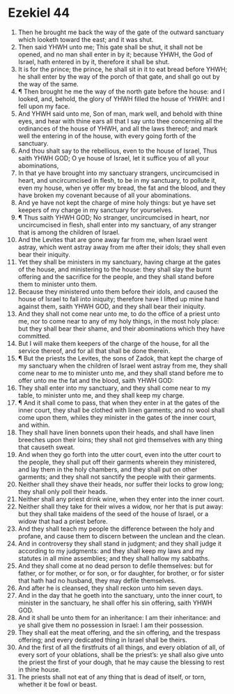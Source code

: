 ﻿# Ezekiel 44
1. Then he brought me back the way of the gate of the outward sanctuary which looketh toward the east; and it was shut. 
2. Then said YHWH unto me; This gate shall be shut, it shall not be opened, and no man shall enter in by it; because YHWH, the God of Israel, hath entered in by it, therefore it shall be shut. 
3. It is for the prince; the prince, he shall sit in it to eat bread before YHWH; he shall enter by the way of the porch of that gate, and shall go out by the way of the same. 
4. ¶ Then brought he me the way of the north gate before the house: and I looked, and, behold, the glory of YHWH filled the house of YHWH: and I fell upon my face. 
5. And YHWH said unto me, Son of man, mark well, and behold with thine eyes, and hear with thine ears all that I say unto thee concerning all the ordinances of the house of YHWH, and all the laws thereof; and mark well the entering in of the house, with every going forth of the sanctuary. 
6. And thou shalt say to the rebellious, even to the house of Israel, Thus saith YHWH GOD; O ye house of Israel, let it suffice you of all your abominations, 
7. In that ye have brought into my sanctuary strangers, uncircumcised in heart, and uncircumcised in flesh, to be in my sanctuary, to pollute it, even my house, when ye offer my bread, the fat and the blood, and they have broken my covenant because of all your abominations. 
8. And ye have not kept the charge of mine holy things: but ye have set keepers of my charge in my sanctuary for yourselves. 
9. ¶ Thus saith YHWH GOD; No stranger, uncircumcised in heart, nor uncircumcised in flesh, shall enter into my sanctuary, of any stranger that is among the children of Israel. 
10. And the Levites that are gone away far from me, when Israel went astray, which went astray away from me after their idols; they shall even bear their iniquity. 
11. Yet they shall be ministers in my sanctuary, having charge at the gates of the house, and ministering to the house: they shall slay the burnt offering and the sacrifice for the people, and they shall stand before them to minister unto them. 
12. Because they ministered unto them before their idols, and caused the house of Israel to fall into iniquity; therefore have I lifted up mine hand against them, saith YHWH GOD, and they shall bear their iniquity. 
13. And they shall not come near unto me, to do the office of a priest unto me, nor to come near to any of my holy things, in the most holy place: but they shall bear their shame, and their abominations which they have committed. 
14. But I will make them keepers of the charge of the house, for all the service thereof, and for all that shall be done therein. 
15. ¶ But the priests the Levites, the sons of Zadok, that kept the charge of my sanctuary when the children of Israel went astray from me, they shall come near to me to minister unto me, and they shall stand before me to offer unto me the fat and the blood, saith YHWH GOD: 
16. They shall enter into my sanctuary, and they shall come near to my table, to minister unto me, and they shall keep my charge. 
17. ¶ And it shall come to pass, that when they enter in at the gates of the inner court, they shall be clothed with linen garments; and no wool shall come upon them, whiles they minister in the gates of the inner court, and within. 
18. They shall have linen bonnets upon their heads, and shall have linen breeches upon their loins; they shall not gird themselves with any thing that causeth sweat. 
19. And when they go forth into the utter court, even into the utter court to the people, they shall put off their garments wherein they ministered, and lay them in the holy chambers, and they shall put on other garments; and they shall not sanctify the people with their garments. 
20. Neither shall they shave their heads, nor suffer their locks to grow long; they shall only poll their heads. 
21. Neither shall any priest drink wine, when they enter into the inner court. 
22. Neither shall they take for their wives a widow, nor her that is put away: but they shall take maidens of the seed of the house of Israel, or a widow that had a priest before. 
23. And they shall teach my people the difference between the holy and profane, and cause them to discern between the unclean and the clean. 
24. And in controversy they shall stand in judgment; and they shall judge it according to my judgments: and they shall keep my laws and my statutes in all mine assemblies; and they shall hallow my sabbaths. 
25. And they shall come at no dead person to defile themselves: but for father, or for mother, or for son, or for daughter, for brother, or for sister that hath had no husband, they may defile themselves. 
26. And after he is cleansed, they shall reckon unto him seven days. 
27. And in the day that he goeth into the sanctuary, unto the inner court, to minister in the sanctuary, he shall offer his sin offering, saith YHWH GOD. 
28. And it shall be unto them for an inheritance: I am their inheritance: and ye shall give them no possession in Israel: I am their possession. 
29. They shall eat the meat offering, and the sin offering, and the trespass offering; and every dedicated thing in Israel shall be theirs. 
30. And the first of all the firstfruits of all things, and every oblation of all, of every sort of your oblations, shall be the priest’s: ye shall also give unto the priest the first of your dough, that he may cause the blessing to rest in thine house. 
31. The priests shall not eat of any thing that is dead of itself, or torn, whether it be fowl or beast. 
